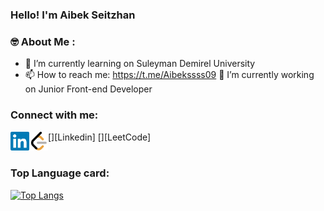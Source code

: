### Hello! I'm Aibek Seitzhan

### 🤓 About Me :
<!--
**Aibek002/Aibek002** is a ✨ _special_ ✨ repository because its `README.md` (this file) appears on your GitHub profile.

Here are some ideas to get you started:

- 
- 👯 I’m looking to collaborate on ...
- 🤔 I’m looking for help with ...
- 💬 Ask me about ...
- 
- 😄 Pronouns: ...
- ⚡ Fun fact: ...
-->

- 🌱 I’m currently learning on Suleyman Demirel University
- 📫 How to reach me: https://t.me/Aibekssss09 
🔭 I’m currently working on Junior Front-end Developer


### Connect with me: 

[<img align = "left" alt =" yrysNM | LinkedIn" width ="30px" src = "https://github.com/Khankee/Khankee/blob/main/img/LinkedIn.png"/>][Linkedin]
[<img align = "left" alt =" yrysNM | LeetCode" width ="30px" src = "https://github.com/yrysNM/yrysNM/blob/main/img/LeetCode.png" />][LeetCode]<br>
<br>
### Top Language card:<br>

[![Top Langs](https://github-readme-stats.vercel.app/api/top-langs/?username=Aibek002&theme=nightowl)](https://github.com/anuraghazra/github-readme-stats)
